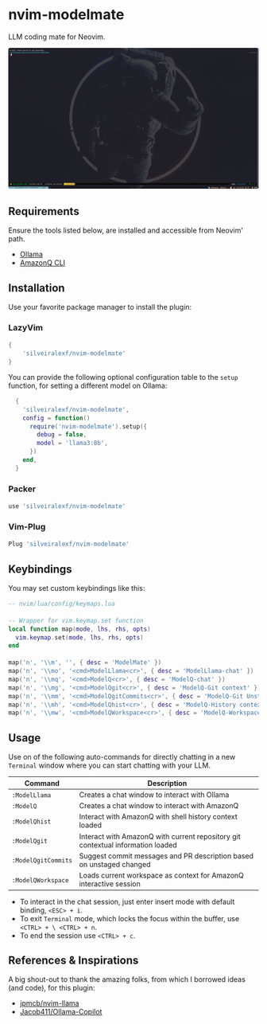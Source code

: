# nvim-modelmate

LLM coding mate for Neovim.

![demo time](./docs/images/demo.gif)

## Requirements

Ensure the tools listed below, are installed and accessible from Neovim' path.

- [Ollama](https://github.com/ollama/ollama)
- [AmazonQ CLI](https://docs.aws.amazon.com/amazonq/latest/qdeveloper-ug/command-line.html)

## Installation

Use your favorite package manager to install the plugin:

### LazyVim

```lua
{
    'silveiralexf/nvim-modelmate'
}
```

You can provide the following optional configuration table to the `setup`
function, for setting a different model on Ollama:

```lua
  {
    'silveiralexf/nvim-modelmate',
    config = function()
      require('nvim-modelmate').setup({
        debug = false,
        model = 'llama3:8b',
      })
    end,
  }
```

### Packer

```lua
use 'silveiralexf/nvim-modelmate'
```

### Vim-Plug

```lua
Plug 'silveiralexf/nvim-modelmate'
```

## Keybindings

You may set custom keybindings like this:

```lua
-- nvim/lua/config/keymaps.lua

-- Wrapper for vim.keymap.set function
local function map(mode, lhs, rhs, opts)
  vim.keymap.set(mode, lhs, rhs, opts)
end

map('n', '\\m', '', { desc = 'ModelMate' })
map('n', '\\mo', '<cmd>ModelLlama<cr>', { desc = 'ModelLlama-chat' })
map('n', '\\mq', '<cmd>ModelQ<cr>', { desc = 'ModelQ-chat' })
map('n', '\\mg', '<cmd>ModelQgit<cr>', { desc = 'ModelQ-Git context' })
map('n', '\\mm', '<cmd>ModelQgitCommits<cr>', { desc = 'ModelQ-Git Unstaged Commit Msgs' })
map('n', '\\mh', '<cmd>ModelQhist<cr>', { desc = 'ModelQ-History context' })
map('n', '\\mw', '<cmd>ModelQWorkspace<cr>', { desc = 'ModelQ-Workspace context' })
```

## Usage

Use on of the following auto-commands for directly chatting in a new
`Terminal` window where you can start chatting with your LLM.

<!-- markdownlint-disable MD013 -->

| Command             | Description                                                                     |
| ------------------- | ------------------------------------------------------------------------------- |
| `:ModelLlama`       | Creates a chat window to interact with Ollama                                   |
| `:ModelQ`           | Creates a chat window to interact with AmazonQ                                  |
| `:ModelQhist`       | Interact with AmazonQ with shell history context loaded                         |
| `:ModelQgit`        | Interact with AmazonQ with current repository git contextual information loaded |
| `:ModelQgitCommits` | Suggest commit messages and PR description based on unstaged changed            |
| `:ModelQWorkspace`  | Loads current workspace as context for AmazonQ interactive session              |

- To interact in the chat session, just enter insert mode with default binding,
  `<ESC> + i`.
- To exit `Terminal` mode, which locks the focus within the buffer, use `<CTRL> + \ <CTRL> + n`.
- To end the session use `<CTRL> + c`.

## References & Inspirations

A big shout-out to thank the amazing folks, from which I borrowed ideas (and code),
for this plugin:

- [jpmcb/nvim-llama](https://github.com/jpmcb/nvim-llama)
- [Jacob411/Ollama-Copilot](https://github.com/Jacob411/Ollama-Copilot)